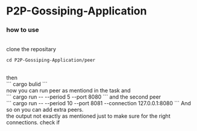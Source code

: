 # P2P-Gossiping-Application
### how to use 
<br>
clone the repositary <br>

```
cd P2P-Gossiping-Application/peer
```
<br>
then <br>
```
cargo bulid
```
<br>
now you can run peer as mentiond in the task and <br>
```
cargo run -- --period 5 --port 8080
```
and the second peer <br>
```
cargo run -- --period 10 --port 8081 --connection 127.0.0.1:8080
```
And so on you can add extra peers.<br>
the output not exactly as mentioned just to make sure for the right connections. check if 
